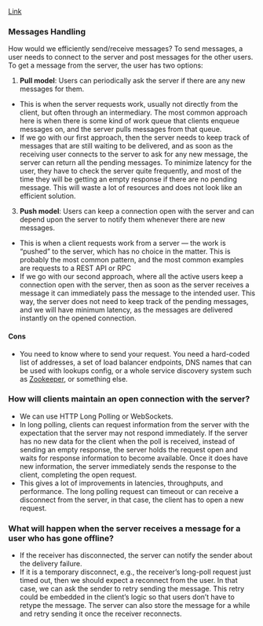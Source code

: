 [Link](https://medium.com/@_JeffPoole/thoughts-on-push-vs-pull-architectures-666f1eab20c2)
### Messages Handling
How would we efficiently send/receive messages? To send messages, a user needs to connect to the server and post messages for the other users. To get a message from the server, the user has two options:
1. **Pull model**: Users can periodically ask the server if there are any new messages for them.
- This is when the server requests work, usually not directly from the client, but often through an intermediary. The most common approach here is when there is some kind of work queue that clients enqueue messages on, and the server pulls messages from that queue.
- If we go with our first approach, then the server needs to keep track of messages that are still waiting to be delivered, and as soon as the receiving user connects to the server to ask for any new message, the server can return all the pending messages. To minimize latency for the user, they have to check the server quite frequently, and most of the time they will be getting an empty response if there are no pending message. This will waste a lot of resources and does not look like an efficient solution.
3. **Push model**: Users can keep a connection open with the server and can depend upon the server
to notify them whenever there are new messages.
- This is when a client requests work from a server — the work is “pushed” to the server, which has no choice in the matter. This is probably the most common pattern, and the most common examples are requests to a REST API or RPC
- If we go with our second approach, where all the active users keep a connection open with the server, then as soon as the server receives a message it can immediately pass the message to the intended user. This way, the server does not need to keep track of the pending messages, and we will have minimum latency, as the messages are delivered instantly on the opened connection.
#### Cons
- You need to know where to send your request. You need a hard-coded list of addresses, a set of load balancer endpoints, DNS names that can be used with lookups config, or a whole service discovery system such as [Zookeeper](https://zookeeper.apache.org/), or something else.
### How will clients maintain an open connection with the server?
- We can use HTTP Long Polling or WebSockets. 
- In long polling, clients can request information from the server with the expectation that the server may not respond immediately. If the server has no new data for the client when the poll is received, instead of sending an empty response, the server holds the request open and waits for response information to become available. Once it does have new information, the server immediately sends the response to the client, completing the open request.
- This gives a lot of improvements in latencies, throughputs, and performance. The long polling request can timeout or can receive a disconnect from the server, in that case, the client has to open a new request.
### What will happen when the server receives a message for a user who has gone offline? 
- If the receiver has disconnected, the server can notify the sender about the delivery failure. 
- If it is a temporary disconnect, e.g., the receiver’s long-poll request just timed out, then we should expect a reconnect from the user. In that case, we can ask the sender to retry sending the message. This retry could be embedded in the client’s logic so that users don’t have to retype the message. The server can also store the message for a while and retry sending it once the receiver reconnects.
<!--stackedit_data:
eyJoaXN0b3J5IjpbMTEyNTkxMTA2MiwtNDAxMzIwNzk1XX0=
-->